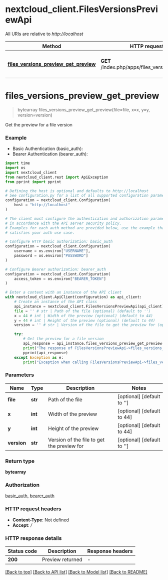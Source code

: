 # nextcloud_client.FilesVersionsPreviewApi

All URIs are relative to *http://localhost*

Method | HTTP request | Description
------------- | ------------- | -------------
[**files_versions_preview_get_preview**](FilesVersionsPreviewApi.md#files_versions_preview_get_preview) | **GET** /index.php/apps/files_versions/preview | Get the preview for a file version


# **files_versions_preview_get_preview**
> bytearray files_versions_preview_get_preview(file=file, x=x, y=y, version=version)

Get the preview for a file version

### Example

* Basic Authentication (basic_auth):
* Bearer Authentication (bearer_auth):
```python
import time
import os
import nextcloud_client
from nextcloud_client.rest import ApiException
from pprint import pprint

# Defining the host is optional and defaults to http://localhost
# See configuration.py for a list of all supported configuration parameters.
configuration = nextcloud_client.Configuration(
    host = "http://localhost"
)

# The client must configure the authentication and authorization parameters
# in accordance with the API server security policy.
# Examples for each auth method are provided below, use the example that
# satisfies your auth use case.

# Configure HTTP basic authorization: basic_auth
configuration = nextcloud_client.Configuration(
    username = os.environ["USERNAME"],
    password = os.environ["PASSWORD"]
)

# Configure Bearer authorization: bearer_auth
configuration = nextcloud_client.Configuration(
    access_token = os.environ["BEARER_TOKEN"]
)

# Enter a context with an instance of the API client
with nextcloud_client.ApiClient(configuration) as api_client:
    # Create an instance of the API class
    api_instance = nextcloud_client.FilesVersionsPreviewApi(api_client)
    file = '' # str | Path of the file (optional) (default to '')
    x = 44 # int | Width of the preview (optional) (default to 44)
    y = 44 # int | Height of the preview (optional) (default to 44)
    version = '' # str | Version of the file to get the preview for (optional) (default to '')

    try:
        # Get the preview for a file version
        api_response = api_instance.files_versions_preview_get_preview(file=file, x=x, y=y, version=version)
        print("The response of FilesVersionsPreviewApi->files_versions_preview_get_preview:\n")
        pprint(api_response)
    except Exception as e:
        print("Exception when calling FilesVersionsPreviewApi->files_versions_preview_get_preview: %s\n" % e)
```



### Parameters

Name | Type | Description  | Notes
------------- | ------------- | ------------- | -------------
 **file** | **str**| Path of the file | [optional] [default to &#39;&#39;]
 **x** | **int**| Width of the preview | [optional] [default to 44]
 **y** | **int**| Height of the preview | [optional] [default to 44]
 **version** | **str**| Version of the file to get the preview for | [optional] [default to &#39;&#39;]

### Return type

**bytearray**

### Authorization

[basic_auth](../README.md#basic_auth), [bearer_auth](../README.md#bearer_auth)

### HTTP request headers

 - **Content-Type**: Not defined
 - **Accept**: */*

### HTTP response details
| Status code | Description | Response headers |
|-------------|-------------|------------------|
**200** | Preview returned |  -  |

[[Back to top]](#) [[Back to API list]](../README.md#documentation-for-api-endpoints) [[Back to Model list]](../README.md#documentation-for-models) [[Back to README]](../README.md)

